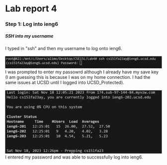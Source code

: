 # Lab report 4
### Step 1: Log into ieng6
##### SSH into my username
I typed in "ssh" and then my username to log onto ieng6. <br>
<br>
![image](IMG1.png) 
<br>
I was prompted to enter my passowrd although I already have my save key (I am guessing this is because I was on my home connection. I had the same issues at UCSD until I logged into UCSD_Protected). <br>
<br>
![Image](IMG2.png) 
<br>
I entered my password and was able to successfully log into ieng6.
